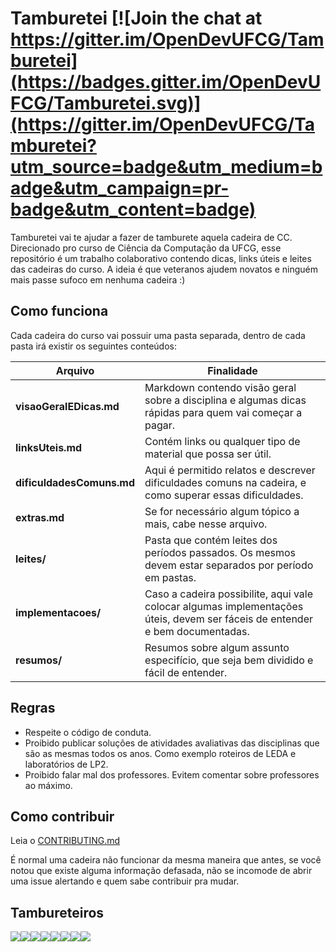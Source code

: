 # Tamburetei [![Join the chat at https://gitter.im/OpenDevUFCG/Tamburetei](https://badges.gitter.im/OpenDevUFCG/Tamburetei.svg)](https://gitter.im/OpenDevUFCG/Tamburetei?utm_source=badge&utm_medium=badge&utm_campaign=pr-badge&utm_content=badge)
Tamburetei vai te ajudar a fazer de tamburete aquela cadeira de CC. Direcionado pro curso de Ciência da Computação da UFCG, esse repositório é um trabalho colaborativo contendo dicas, links úteis e leites das cadeiras do curso. A ideia é que veteranos ajudem novatos e ninguém mais passe sufoco em nenhuma cadeira :)

## Como funciona

Cada cadeira do curso vai possuir uma pasta separada, dentro de cada pasta irá existir os seguintes conteúdos:

Arquivo | Finalidade
------- | -----------
**visaoGeralEDicas.md** | Markdown contendo visão geral sobre a disciplina e algumas dicas rápidas para quem vai começar a pagar.
**linksUteis.md** | Contém links ou qualquer tipo de material que possa ser útil.
**dificuldadesComuns.md** | Aqui é permitido relatos e descrever dificuldades comuns na cadeira, e como superar essas dificuldades.
**extras.md** | Se for necessário algum tópico a mais, cabe nesse arquivo.
**leites/** | Pasta que contém leites dos períodos passados. Os mesmos devem estar separados por período em pastas.
**implementacoes/** | Caso a cadeira possibilite, aqui vale colocar algumas implementações úteis, devem ser fáceis de entender e bem documentadas.
**resumos/** | Resumos sobre algum assunto especifício, que seja bem dividido e fácil de entender.

## Regras

- Respeite o código de conduta.
- Proibido publicar soluções de atividades avaliativas das disciplinas que são as mesmas todos os anos. Como exemplo roteiros de LEDA e laboratórios de LP2.
- Proibido falar mal dos professores. Evitem comentar sobre professores ao máximo.

## Como contribuir

Leia o [CONTRIBUTING.md](CONTRIBUTING.md)

É normal uma cadeira não funcionar da mesma maneira que antes, se você notou que existe alguma informação defasada, não se incomode de abrir uma issue alertando e quem sabe contribuir pra mudar.

## Tambureteiros

[![](https://sourcerer.io/fame/thayannevls/OpenDevUFCG/Tamburetei/images/0)](https://sourcerer.io/fame/thayannevls/OpenDevUFCG/Tamburetei/links/0)[![](https://sourcerer.io/fame/thayannevls/OpenDevUFCG/Tamburetei/images/1)](https://sourcerer.io/fame/thayannevls/OpenDevUFCG/Tamburetei/links/1)[![](https://sourcerer.io/fame/thayannevls/OpenDevUFCG/Tamburetei/images/2)](https://sourcerer.io/fame/thayannevls/OpenDevUFCG/Tamburetei/links/2)[![](https://sourcerer.io/fame/thayannevls/OpenDevUFCG/Tamburetei/images/3)](https://sourcerer.io/fame/thayannevls/OpenDevUFCG/Tamburetei/links/3)[![](https://sourcerer.io/fame/thayannevls/OpenDevUFCG/Tamburetei/images/4)](https://sourcerer.io/fame/thayannevls/OpenDevUFCG/Tamburetei/links/4)[![](https://sourcerer.io/fame/thayannevls/OpenDevUFCG/Tamburetei/images/5)](https://sourcerer.io/fame/thayannevls/OpenDevUFCG/Tamburetei/links/5)[![](https://sourcerer.io/fame/thayannevls/OpenDevUFCG/Tamburetei/images/6)](https://sourcerer.io/fame/thayannevls/OpenDevUFCG/Tamburetei/links/6)[![](https://sourcerer.io/fame/thayannevls/OpenDevUFCG/Tamburetei/images/7)](https://sourcerer.io/fame/thayannevls/OpenDevUFCG/Tamburetei/links/7)
